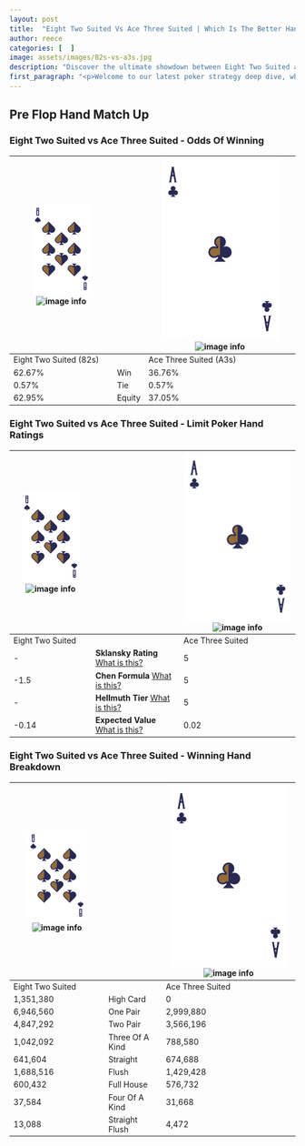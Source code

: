 ```yaml
---
layout: post
title:  "Eight Two Suited Vs Ace Three Suited | Which Is The Better Hand In Poker? A Complete Guide"
author: reece
categories: [  ]
image: assets/images/82s-vs-a3s.jpg
description: "Discover the ultimate showdown between Eight Two Suited and Ace Three Suited in poker! Uncover the odds, strategies, and scenarios where one hand triumphs over the other. Get ready to up your poker game with this thrilling analysis."
first_paragraph: "<p>Welcome to our latest poker strategy deep dive, where we're pitting two distinct hands against each other in a high-stakes showdown: Eight Two Suited vs Ace Three Suited.</p><p>In the dynamic world of poker, every decision counts, and knowing which hand holds the upper hand is key to your success at the table.</p><p>In this article, we'll dissect these two hands, explore the scenarios where one dominates the other, and equip you with the knowledge to make strategic choices that can tip the odds in your favor.</p><p>Get ready to unravel the intriguing dynamics of these poker hands and elevate your game to new heights.</p>"
---
```




[comment]: # (sp0)

## Pre Flop Hand Match Up

<div class="table hand-ratings" markdown="1"> 



### Eight Two Suited vs Ace Three Suited - Odds Of Winning


    
| ![image info](assets/images/hand1/8.png) ![image info](assets/images/hand1/2s.png) |  | ![image info](assets/images/hand2/A.png) ![image info](assets/images/hand2/3s.png) |
| -------- | -------- | -------- |
| Eight Two Suited (82s) |  | Ace Three Suited (A3s) |
| 62.67% | Win | 36.76% |
| 0.57% | Tie | 0.57% |
| 62.95% | Equity | 37.05% |




[comment]: # (sp1)



### Eight Two Suited vs Ace Three Suited - Limit Poker Hand Ratings


    
| ![image info](assets/images/hand1/8.png) ![image info](assets/images/hand1/2s.png) |  | ![image info](assets/images/hand2/A.png) ![image info](assets/images/hand2/3s.png) |
| -------- | -------- | -------- |
| Eight Two Suited |  | Ace Three Suited |
| - | **Sklansky Rating** [What is this?](/sklansky-rating-explained) | 5 |
| -1.5 | **Chen Formula** [What is this?](/chen-formula-explained) | 5 |
| - | **Hellmuth Tier** [What is this?](/Hellmuth-tier-explained) | 5 |
| -0.14 | **Expected Value** [What is this?](/expected-value-explained) | 0.02 |




[comment]: # (sp2)



### Eight Two Suited vs Ace Three Suited - Winning Hand Breakdown


    
| ![image info](assets/images/hand1/8.png) ![image info](assets/images/hand1/2s.png) |  | ![image info](assets/images/hand2/A.png) ![image info](assets/images/hand2/3s.png) |
| -------- | -------- | -------- |
| Eight Two Suited |  | Ace Three Suited |
| 1,351,380 | High Card | 0 |
| 6,946,560 | One Pair | 2,999,880 |
| 4,847,292 | Two Pair | 3,566,196 |
| 1,042,092 | Three Of A Kind | 788,580 |
| 641,604 | Straight | 674,688 |
| 1,688,516 | Flush | 1,429,428 |
| 600,432 | Full House | 576,732 |
| 37,584 | Four Of A Kind | 31,668 |
| 13,088 | Straight Flush | 4,472 |




[comment]: # (sp3)



</div>

[comment]: # (sp4)



[comment]: # (sp5)

